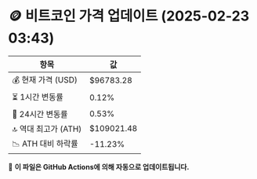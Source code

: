 # 🪙 비트코인 가격 업데이트 (2025-02-23 03:43)

| 항목                | 값 |
|--------------------|----------------|
| 💰 현재 가격 (USD) | $96783.28 |
| ⏳ 1시간 변동률    | 0.12% |
| 📆 24시간 변동률   | 0.53% |
| 🔝 역대 최고가 (ATH) | $109021.48 |
| 📉 ATH 대비 하락률 | -11.23% |

🔄 **이 파일은 GitHub Actions에 의해 자동으로 업데이트됩니다.**
